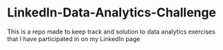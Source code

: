 # LinkedIn-Data-Analytics-Challenge
This is a repo made to keep track and solution to data analytics exercises that I have participated in on my LinkedIn page
